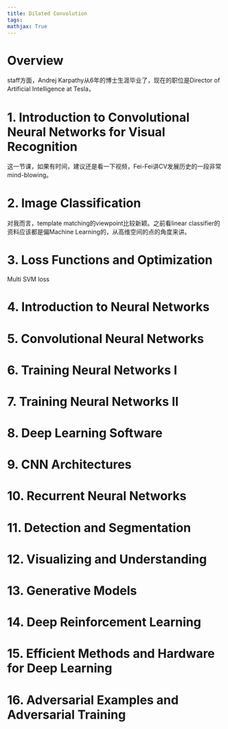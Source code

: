 ```yaml
---
title: Dilated Convolution
tags:
mathjax: True
---
```

# Overview
staff方面，Andrej Karpathy从6年的博士生涯毕业了，现在的职位是Director of Artificial Intelligence at Tesla，

# 1. Introduction to Convolutional Neural Networks for Visual Recognition
这一节课，如果有时间，建议还是看一下视频，Fei-Fei讲CV发展历史的一段非常mind-blowing。



# 2. Image Classification
对我而言，template matching的viewpoint比较新颖。之前看linear classifier的资料应该都是偏Machine Learning的，从高维空间的点的角度来讲。

# 3. Loss Functions and Optimization

Multi SVM loss


# 4. Introduction to Neural Networks

# 5. Convolutional Neural Networks

# 6. Training Neural Networks I

# 7. Training Neural Networks II

# 8. Deep Learning Software

# 9. CNN Architectures

# 10. Recurrent Neural Networks

# 11. Detection and Segmentation

# 12. Visualizing and Understanding

# 13. Generative Models

# 14. Deep Reinforcement Learning

# 15. Efficient Methods and Hardware for Deep Learning

# 16. Adversarial Examples and Adversarial Training
